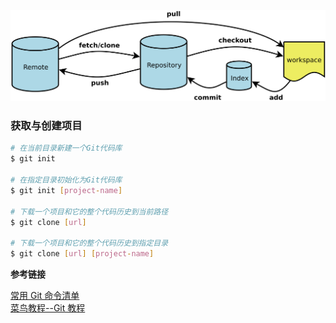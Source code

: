 ![](git常用命令/1.png)

### 获取与创建项目

```bash
# 在当前目录新建一个Git代码库
$ git init

# 在指定目录初始化为Git代码库
$ git init [project-name]

# 下载一个项目和它的整个代码历史到当前路径
$ git clone [url]

# 下载一个项目和它的整个代码历史到指定目录
$ git clone [url] [project-name]
```

**参考链接**

[常用 Git 命令清单](http://www.ruanyifeng.com/blog/2015/12/git-cheat-sheet.html)</br>
[菜鸟教程--Git 教程](http://www.runoob.com/git/git-basic-operations.html)
